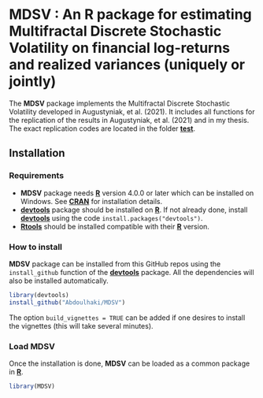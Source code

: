 # MDSV : An R package for estimating Multifractal Discrete Stochastic Volatility on financial log-returns and realized variances (uniquely or jointly)
The **MDSV** package implements the Multifractal Discrete Stochastic Volatility developed in Augustyniak, et al. (2021). It includes all functions for the replication of the results in Augustyniak, et al. (2021) and in my thesis. The exact replication codes are located in the folder [**test**](https://github.com/Abdoulhaki/MDSV/tree/master/test).

## Installation
### Requirements
- **MDSV** package needs [**R**](https://cran.r-project.org/) version 4.0.0 or later which can be installed on Windows. See [**CRAN**](https://cran.r-project.org/) for installation details.
- [**devtools**](https://cran.r-project.org/package=devtools) package should be installed on [**R**](https://cran.r-project.org/). If not already done, install [**devtools**](https://cran.r-project.org/package=devtools) using the code ` install.packages("devtools") `.
- [**Rtools**](https://cran.r-project.org/bin/windows/Rtools/) should be installed compatible with their [**R**](https://cran.r-project.org/) version.

### How to install
**MDSV** package can be installed from this GitHub repos using the `install_github` function of the [**devtools**](https://cran.r-project.org/package=devtools) package. All the dependencies will also be installed automatically.
```R
library(devtools)
install_github("Abdoulhaki/MDSV")
```
The option `build_vignettes = TRUE` can be added if one desires to install the vignettes (this will take several minutes).
### Load MDSV
Once the installation is done, **MDSV** can be loaded as a common package in [**R**](https://cran.r-project.org/).
```R
library(MDSV)
```
<!-- %### How to use MDSV
%I provide a [vignette](https://nbviewer.jupyter.org/github/ahoundetoungan/CDatanet/blob/master/doc/CDatanet_docx.pdf) that fully documents the package through simple and %practical examples. Moreover, each function of the package has a help page accessible using `?name-of-the-function`. -->

